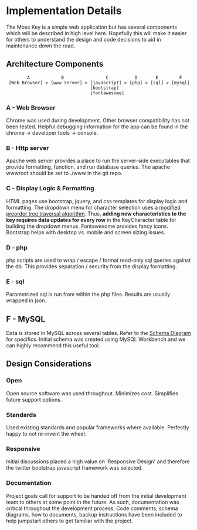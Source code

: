 # Implementation Details
The Moss Key is a simple web application but has several components which will be described in high level here.  Hopefully this will make it easier for others to understand the design and code decisions to aid in maintenance down the road.

## Architecture Components
```
        A            B                C          D       E        F
 [Web Browser] > [www server] > [javascript] > [php] > [sql] > [mysql]
                                [bootstrap]
                                [fontawesome]  
```

### A - Web Browser
Chrome was used during development.  Other browser compatibility has not been tested.  Helpful debugging information for the app can be found in the chrome -> developer tools -> console.

### B - Http server
Apache web server provides a place to run the server-side executables that provide formatting, function, and run database queries.  The apache wwwroot should be set to ./www in the git repo.

### C - Display Logic & Formatting
HTML pages use bootstrap, jquery, and css templates for display logic and formatting.  The dropdown menu for character selection uses a [modified preorder tree traversal algorithm](http://mikehillyer.com/articles/managing-hierarchical-data-in-mysql/).  Thus, **adding new characteristics to the key requires data updates for every row** in the KeyCharacter table for building the dropdown menus.  Fontawesome provides fancy icons.  Bootstrap helps with desktop vs. mobile and screen sizing issues.

### D - php
php scripts are used to wrap / escape / format read-only sql queries against the db.  This provides separation / security from the display formatting.

### E - sql
Parametrized sql is run from within the php files.  Results are usually wrapped in json.

## F - MySQL
Data is stored in MySQL across several tables.  Refer to the [Schema Diagram](https://docs.google.com/drawings/d/1hsYuWH6XhbKBrbOBh2Q-OVCEWxAa-OF5mJIrrtirZ84/edit) for specifics.  Initial schema was created using MySQL Workbench and we can highly recommend this useful tool.


## Design Considerations
### Open
Open source software was used throughout.  Minimizes cost.  Simplifies future support options.
### Standards
Used existing standards and popular frameworks where available.  Perfectly happy to not re-invent the wheel.
### Responsive
Initial discussions placed a high value on 'Responsive Design' and therefore the twitter bootstrap javascript framework was selected. 
### Documentation
Project goals call for support to be handed off from the initial development team to others at some point in the future.  As such, documentation was critical throughout the development process.  Code comments, schema diagrams, how to documents, backup instructions have been included to help jumpstart others to get familiar with the project. 
